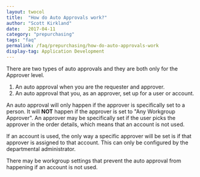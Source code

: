 ```yaml
---
layout: twocol
title:  "How do Auto Approvals work?"
author: "Scott Kirkland"
date:   2017-04-11
category: "prepurchasing"
tags: "faq"
permalink: /faq/prepurchasing/how-do-auto-approvals-work
display-tag: Application Development
---
```


There are two types of auto approvals and they are both only for the Approver level.
1) An auto approval when you are the requester and approver.
2) An auto approval that you, as an approver, set up for a user or account.

An auto approval will only happen if the approver is specifically set to a person. It will **NOT** happen if the approver is set to "Any Workgroup Approver". An approver may be specifically set if the user picks the approver in the order details, which means that an account is not used.

If an account is used, the only way a specific approver will be set is if that approver is assigned to that account. This can only be configured by the departmental administrator.

There may be workgroup settings that prevent the auto approval from happening if an account is not used.
